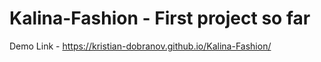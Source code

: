 # Kalina-Fashion - First project so far
Demo Link - https://kristian-dobranov.github.io/Kalina-Fashion/
